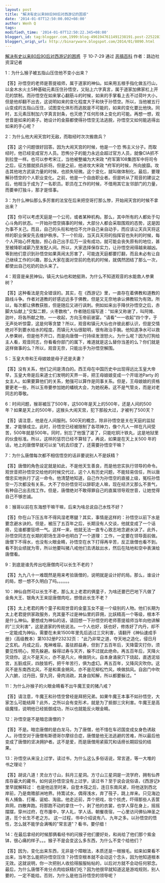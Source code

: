 ```yaml
--- 
layout: post 
title: "解决有史以来80后90后对西游记的困惑" 
date: '2014-01-07T12:50:00.002+08:00' 
author: Wenh Q
tags:
modified\_time: '2014-01-07T12:50:22.345+08:00' 
blogger\_id: tag:blogger.com,1999:blog-4961947611491238191.post-2252283062185497562
blogger\_orig\_url: http://binaryware.blogspot.com/2014/01/8090.html
---
```

[解决有史以来80后90后对西游记的困惑](http://www.egaobaike.com/archives/xiyoukunhuo)  于
10-7-29 通过 [恶搞百科](http://www.egaobaike.com/) 作者：路边社资深记者



1：为什么猴子被五指山压住他不变小出来？ 
<div>




</div>

<div>

【答】孙悟空的老师是菩提祖师，属于道家的神仙。如来用五根手指化做五行山，以金木水火土5种基础元素压住孙悟空，又贴上六字真言，属于道家加佛家杠上开花的禁制。而孙悟空在如来掌心翻筋斗的时候，如来的手掌看上去不过荷叶大小，但是他却翻不出去，这说明如来的变化程度大于和快于孙悟空。所以，当他被五行山变成的五指山压住，试图变化体形而逃脱是不可能的，如来的变化要比他快。同时，五元素压制加六字真言封条，也灭绝了任何形体上变化的可能。再想一想，观世音是如来的弟子。她设计的金箍都使得孙悟空无法逃脱，孙悟空又如何能逃得出如来的手心呢？ 

</div>

<div>




</div>

<div>

2：为什么他大闹天宫时无敌，而取经时次次搬救兵？ 

</div>

<div>




</div>

<div>

【答】这个问题很好回答。因为大闹天宫的时候，他是一个恐
怖主义分子。而取经时，他已经变成官方人员。恐怖分子的能力永远会超过官方人员，就像CIA抓不到拉登一样。也可以参考宋江，当他被整编为大宋政
*府军第108集团军中将司令之后，征方腊就损兵折将。但是之前，他进攻大宋政
*府军的时候，所向披靡。攻击其他地方武装力量的时候，也损失轻微。这个变化，就叫做体制化。最后，要理解孙悟空的个人职业变化。之前，他是一个自由职业者。但是听从了观音的建议之后，他相当于成为了一名职员。职员在工作的时候，不借用其它友邻部门的力量，而要单打独斗，那才是怪事。 

</div>

<div>




</div>

<div>

3：为什么神仙那么多厉害的法宝在后来把空哥打那么惨，开始闹天宫的时候不拿出来？ 

</div>

<div>




</div>

<div>

【答】你可以考虑天庭是一个公司，或者某种机构。那么，其中所有的人都处于勾心斗角的状态。一开始孙悟空搞事的时候，大部分人都会采取围观的态势，这是因为事不关己。而且，自己的头衔和地位不允许自己亲自动手，而应该让天兵天将这样的职业保安先去维护秩序。下一个阶段，当天兵天将的指挥官也失利的时候，每个人开始心怀鬼胎，担心自己出手后万一没有成功，就可能会丧失原有的地位，甚至被降职减薪乃至发配人间。所以，大家选择保存实力，让孙悟空闹得越来越凶。等到他们意识到孙悟空如果真闹太厉害了，可能连天庭都要打翻，而且未必有让自己继续工作的兴趣，那么大家在面对空前的危机的时候，就偶然团结了那么一次，都使出自己吃奶的劲头来了。 

</div>

<div>




</div>

<div>

4：观音是亲民神仙，镇元大仙也和她挺熟，为什么不知道观音的水能救人参果树？ 

</div>

<div>




</div>

<div>

【答】这种看法是完全错误的。其实，在《西游记》里，一直存在着佛教和道教的路线斗争。作者对道教的好感远远多于佛教，但是又无奈地承认佛教较为有效。所以，每次都让佛教获胜，但是随后又进行讽刺。例如如来出手降伏孙悟空之后，赤脚大仙献上"交梨二颗，火枣数枚"，作者随后描写道："如来又称谢了，叫阿傩、迦叶，将各所献之物，一一收起，方向玉帝前谢宴。"请看"一一收起"四个字，于无声处听惊雷，这是何等贪婪？所以，观音和镇元大仙也许彼此都认识，但是交情绝对不到要水给水的程度。而镇元大仙很聪明，很有政治手腕。他知道净水可以救人参果树，但是他不开口，而是向唐僧一行持续发泄怒火。为什么呢？因为打狗给主人看，观音同志，你看看你部门的属下，难道就是这么替你当差的么？你们就是这样做事的么？所以，观音无奈，只能出手为孙悟空解围。 

</div>

<div>




</div>

<div>

5：玉皇大帝和王母娘娘是母子还是夫妻？ 

</div>

<div>




</div>

<div>

【答】没有关系，他们之间是清白的。西王母在中国历史中出现得远比玉皇大帝早，玉皇大帝是后来道士们发明的天界一哥，把王母娘娘变成一个开瑶池Party
的女主人。如果要算他们的关系，勉强可以算作是同事关系。但是，王母娘娘的资格要更老一些，所以玉帝要参加她的蟠桃大会，为她祝寿。这不是气管炎，而是对老同志的尊敬。 

</div>

<div>




</div>

<div>

6：时间问题，猴哥被压了500年，这500年是天上的500年，还是人间的500年？如果是天上的500年，这猴头大闹天宫，犯下那般大过，才被判了500天？ 

</div>

<div>




</div>

<div>

【答】请注意，他是在人间服刑。500天的概念，除非孙悟空是关在天庭的监狱里，才能够成立。此时，孙悟空已经被限制了各项神力，像个凡人一样在凡间受苦，500年就是500年。同时，别忘了他饿了渴了，只能吃铜汁铁丸，这是地狱里的伙食标准。所以，这样的惩罚已经不算轻了。再说，如果是在天上关500
年的话，地上的唐僧早就可以坐飞机去印度了，还需要孙悟空干嘛？

</div>

<div>




</div>

<div>

7：为什么唐僧每次都不相信悟空的话非要说别人不是妖精？ 

</div>

<div>




</div>

<div>

【答】唐僧的角色设定就是如此，不是他天生善良，而是他忠实执行领导的命令。观世音把孙悟空交给他的时候交代过，这个人有历史问题，不能轻易信任，所以唐僧忠实地执行了这一命令。他清楚地知道，自己作为孙悟空的直接上级，冤枉孙悟空一万次都没有关系，大不了你孙悟空可以辞职走人嘛，现在经济又那么不景气，有种自己出去找工作。但是，唐僧绝对不敢得罪自己的直属领导观世音，让她觉得自己不够忠诚。 

</div>

<div>




</div>

<div>

8：猴哥以前在东海想干嘛干嘛，后来为啥总说自己水性不好？ 

</div>

<div>




</div>

<div>

【答】你在山下压五年不得风湿老寒腿？其实，事情是这样的：孙悟空以前下水是要念避水诀的。但是，被压了五百年之后，长期没有人交谈，他就变成了一个话痨，见谁都要狂喷一气。这样一来，他就无法一直专心致志地念避水诀了。此外，孙悟空同志在长期的职场生涯中也明白了一个道理：工作，一定要在领导面前做。唐僧下不得水，也没有火眼金睛，孙悟空在水下打得再辛苦，反正唐僧也看不到。看不到业绩就为零，所以他要叫猪八戒他们去诱敌出水，然后在陆地和空中表演给唐僧看。 

</div>

<div>




</div>

<div>

9：到底是谁先传出吃唐僧肉可以长生不老的？ 

</div>

<div>




</div>

<div>

【答】九九八十一难既然是用来考验唐僧的，说明就是设计好的局。那么，谁设计的局，想一想不久明白了吗。。。。。。 

</div>

<div>




</div>

<div>

10：神仙自然可以长生不老，那么太上老君的俩童子，为啥还要巴巴地下凡做了金角大王、银角大王来捉唐僧肉吃，想借此长生不老？ 

</div>

<div>




</div>

<div>

【答】太上老君的两个童子和观世音的金童玉女不是一个级别的人物。他们长期为太上老君提供家政服务，充其量不过是神仙里的菲佣，比妖精高一个等级，根本不是什么神仙。要想成为神仙的话，请回想一下孙悟空的老师菩提祖师当年向他讲解的"三灾利害"，这是道家的传统说法。一个人也好，妖也好，修炼好了内丹，却不一定能成为神仙，需要在未来1500年里先后逃过三灾利害，请翻开《神仙速成手册》（高级教本）第1032册P23232页：
"此乃非常之道，夺天地之造化，侵日月之玄机。丹成之后，鬼神难容。虽驻颜益寿，但到了五百年后，天降雷灾打你，须要见性明心，预先躲避。躲得过寿与天齐，躲不过就此绝命。再五百年后，天降火灾烧你。这火不是天火，亦不是凡火，唤做阴火。自本身涌泉穴下烧起，直透泥垣宫，五脏成灰，四肢皆朽，把千年苦行，俱为虚幻。再五百年，又降风灾吹你。这风不是东南西北风，不是和熏金朔风，亦不是花柳松竹风，唤做鸹风。自囟门中吹入六腑，过丹田，穿九窍，骨肉消疏，其身自知解，所以都要躲过。" 

</div>

<div>




</div>

<div>

11：为什么孙猴子的火眼金睛看不出牛魔王变的猪八戒？ 

</div>

<div>




</div>

<div>

【答】请注意，牛魔王和孙悟空曾经是拜把兄弟。如果牛魔王本事不如孙悟空，大家怎么可能结拜？此外，之所以会有变形术，就是为了抵御三灾利害。牛魔王是高级魔怪，说明他已经抵御成功，所以也就能反火眼金睛。 

</div>

<div>




</div>

<div>

12：孙悟空是不是暗恋唐僧的？ 

</div>

<div>




</div>

<div>

【答】不是。暗恋唐僧的是白龙马，为了唐僧，他不惜在车迟国变成女身色诱敌人。孙悟空对于唐僧有斯德哥尔摩综合症，唐僧是他无法逃避的苦难，所以最后他变成了唐僧的坚决拥护者。这不是爱，而是唐僧用紧箍咒和话痨长期奴役的结果。 

</div>

<div>




</div>

<div>

13：孙悟空从来没上过学，读过书，为什么这么多俗话说，常言道，等一大堆的书之理论？ 

</div>

<div>




</div>

<div>

【答】胡说八道！灵台方寸山，斜月三星洞。方寸山三星洞是一流学府，拥有仙界库存最大的藏书，如何说孙悟空没有上过学，读过书？至于说会说俗语，《西游记》里早就解释过：
也是他运至时来，自登木筏之后，连日东南风紧，将他送到西北岸前，乃是南赡部洲地界。持篙试水，偶得浅水，弃了筏子，跳上岸来。只见海边有人捕鱼、打雁、诞蛤、淘盐。他走近前，弄个把戏，妆个掞虎，吓得那些人丢筐弃网，四散奔跑。将那跑不动的拿住一个，剥了他的衣裳，也学人穿在身上，摇摇摆摆，穿州过府，在市廛中，学人礼，学人话。朝餐夜宿，一心里访问佛仙神圣之道，觅个长生不老之方。
这一过程，书中介绍说有八、九年之多。以孙悟空的悟性，怎么就不能学会满嘴的"常言道"？看书，要仔细！ 

</div>

<div>




</div>

<div>

14：在最后拿经的时候那俩看经书的问猴子他们要好处，和尚给了他们那个紫金钵，很心痛的样子。。。猴子不是会变这么多东西，为什么不变个给他们？ 

</div>

<div>




</div>

<div>

【答】因为，变化出来东西，无非是个障眼法，本质还是一根猴毛。如来如果看不出来，当年怎么能把孙悟空压住？孙悟空根本就不会动这个念头，因为他知道根本无效。这就说明，你一次把别人收拾得服服帖帖的，以后对方就不会动任何邪念。
最后，为什么唐僧不肯分点肉给妖精们吃？因为他很早就知道这是游戏规则，别人要的，一定不能给。否则，为什么是他当孙悟空的领导呢？

</div>
